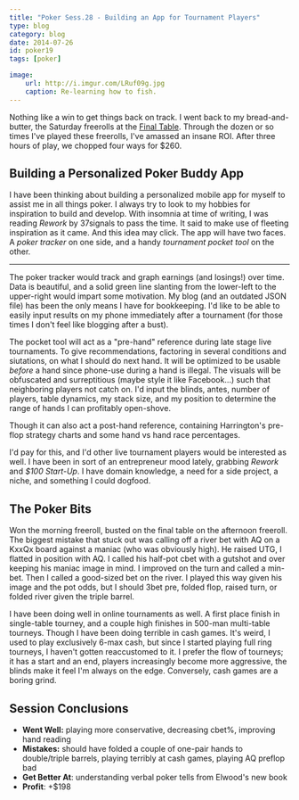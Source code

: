```yaml
---
title: "Poker Sess.28 - Building an App for Tournament Players"
type: blog
category: blog
date: 2014-07-26
id: poker19
tags: [poker]

image:
    url: http://i.imgur.com/LRuf09g.jpg
    caption: Re-learning how to fish.
---
```


Nothing like a win to get things back on track. I went back to my
bread-and-butter, the Saturday freerolls at the [Final
Table](http://pokerportland.com). Through the dozen or so times I've played
these freerolls, I've amassed an insane ROI. After three hours of play, we
chopped four ways for $260.

## Building a Personalized Poker Buddy App

I have been thinking about building a personalized mobile app for myself to
assist me in all things poker. I always try to look to my hobbies for
inspiration to build and develop. With insomnia at time of writing, I was
reading *Rework* by 37signals to pass the time. It said to make use of fleeting
inspiration as it came. And this idea may click. The app will have two faces. A
*poker tracker* on one side, and a handy *tournament pocket tool* on the
other.

---

The poker tracker would track and graph earnings (and losings!) over time. Data
is beautiful, and a solid green line slanting from the lower-left to the
upper-right would impart some motivation. My blog (and an outdated JSON file)
has been the only means I have for bookkeeping. I'd like to be able to easily
input results on my phone immediately after a tournament (for those times I
don't feel like blogging after a bust).

The pocket tool will act as a "pre-hand" reference during late stage
live tournaments. To give recommendations, factoring in several conditions and
siutations, on what I should do next hand. It will be optimized to be usable
*before* a hand since phone-use during a hand is illegal. The visuals will be
obfuscated and surreptitious (maybe style it like Facebook...) such that
neighboring players not catch on. I'd input the blinds, antes, number of
players, table dynamics, my stack size, and my position to determine the range
of hands I can profitably open-shove.

Though it can also act a post-hand reference, containing Harrington's pre-flop
strategy charts and some hand vs hand race percentages.

I'd pay for this, and I'd other live tournament players would be interested as
well. I have been in sort of an entrepreneur mood lately, grabbing *Rework* and
*$100 Start-Up*. I have domain knowledge, a need for a side project, a niche,
and something I could dogfood.

## The Poker Bits

Won the morning freeroll, busted on the final table on the afternoon freeroll.
The biggest mistake that stuck out was calling off a river bet with AQ on a
KxxQx board against a maniac (who was obviously high). He raised UTG, I flatted
in position with AQ. I called his half-pot cbet with a gutshot and over
keeping his maniac image in mind. I improved on the turn and called a min-bet.
Then I called a good-sized bet on the river. I played this way given his image
and the pot odds, but I should 3bet pre, folded flop, raised turn, or folded
river given the triple barrel.

I have been doing well in online tournaments as well. A first place finish in
single-table tourney, and a couple high finishes in 500-man multi-table
tourneys. Though I have been doing terrible in cash games. It's weird, I used
to play exclusively 6-max cash, but since I started playing full ring tourneys,
I haven't gotten reaccustomed to it. I prefer the flow of tourneys; it has a
start and an end, players increasingly become more aggressive, the blinds make
it feel I'm always on the edge. Conversely, cash games are a boring grind.

## Session Conclusions

- **Went Well:** playing more conservative, decreasing cbet%, improving hand reading
- **Mistakes:** should have folded a couple of one-pair hands to double/triple barrels, playing terribly at cash games, playing AQ preflop bad
- **Get Better At**: understanding verbal poker tells from Elwood's new book
- **Profit**: +$198
